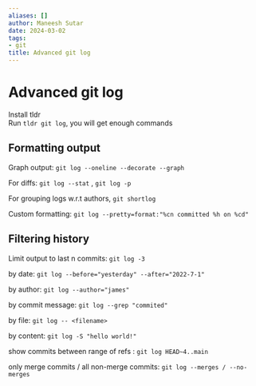 ```yaml
---
aliases: []
author: Maneesh Sutar
date: 2024-03-02
tags:
- git
title: Advanced git log
---
```


# Advanced git log

Install tldr  
Run `tldr git log`, you will get enough commands

## Formatting output

Graph output: `git log --oneline --decorate --graph`

For diffs: `git log --stat` , `git log -p`

For grouping logs w.r.t authors, `git shortlog`

Custom formatting: `git log --pretty=format:"%cn committed %h on %cd"`

## Filtering history

Limit output to last n commits: `git log -3`

by date: `git log --before="yesterday" --after="2022-7-1"`

by author: `git log --author="james"`

by commit message: `git log --grep "commited"`

by file: `git log -- <filename>`

by content: `git log -S "hello world!"`

show commits between range of refs : `git log HEAD~4..main`

only merge commits / all non-merge commits: `git log --merges / --no-merges`
